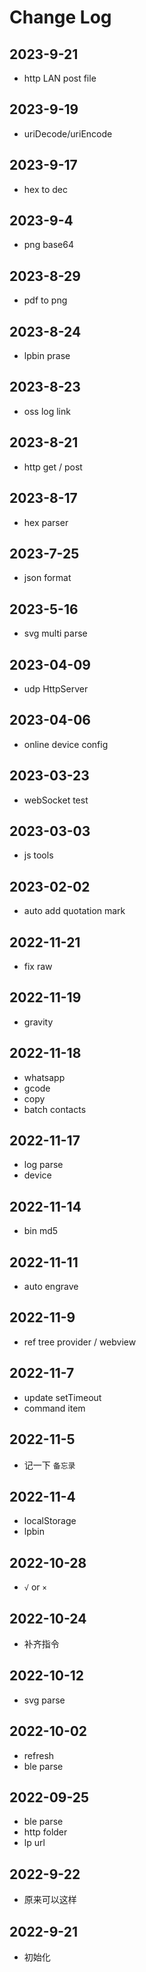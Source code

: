 # Change Log

## 2023-9-21

+ http LAN post file

## 2023-9-19

+ uriDecode/uriEncode


## 2023-9-17

+ hex to dec

## 2023-9-4

+ png base64

## 2023-8-29

+ pdf to png

## 2023-8-24

* lpbin prase

## 2023-8-23

+ oss log link

## 2023-8-21

+ http get / post

## 2023-8-17

+ hex parser

## 2023-7-25

+ json format


## 2023-5-16

+ svg multi parse

## 2023-04-09

+ udp HttpServer

## 2023-04-06

+ online device config

## 2023-03-23

+ webSocket test

## 2023-03-03

+ js tools

## 2023-02-02

+ auto add quotation mark

## 2022-11-21

- fix raw

## 2022-11-19

- gravity

## 2022-11-18

- whatsapp
- gcode
- copy
- batch contacts

## 2022-11-17

- log parse
- device

## 2022-11-14

- bin md5

## 2022-11-11

- auto engrave

## 2022-11-9

- ref tree provider / webview

## 2022-11-7

- update setTimeout
- command item

## 2022-11-5

- 记一下 `备忘录`

## 2022-11-4

- localStorage
- lpbin

## 2022-10-28

- `√` or `×`

## 2022-10-24

- 补齐指令

## 2022-10-12

- svg parse

## 2022-10-02

- refresh
- ble parse

## 2022-09-25

- ble parse
- http folder
- lp url

## 2022-9-22

- 原来可以这样

## 2022-9-21

- 初始化
